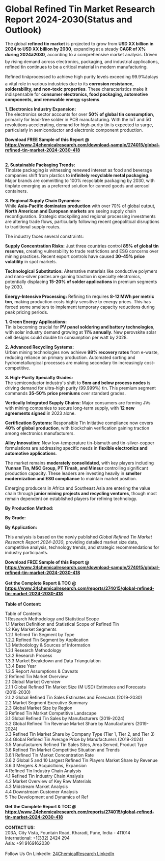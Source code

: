 <h1>Global Refined Tin Market Research Report 2024-2030(Status and Outlook)</h1><p>The global <strong>refined tin market</strong> is projected to grow from <strong>USD XX billion in 2024 to USD XX billion by 2030</strong>, expanding at a steady <strong>CAGR of X% during 2024â2030</strong>, according to a comprehensive market analysis. Driven by rising demand across electronics, packaging, and industrial applications, refined tin continues to be a critical material in modern manufacturing.</p><p>Refined tinâprocessed to achieve high purity levels exceeding 99.9%âplays a vital role in various industries due to its <strong>corrosion resistance, solderability, and non-toxic properties</strong>. These characteristics make it indispensable for <strong>consumer electronics, food packaging, automotive components, and renewable energy systems</strong>.</p><p><strong>1. Electronics Industry Expansion:</strong><br>  
The electronics sector accounts for over <strong>50% of global tin consumption</strong>, primarily for lead-free solder in PCB manufacturing. With the IoT and 5G revolutions accelerating, demand for high-purity tin is expected to surge, particularly in semiconductor and electronic component production.</p><div><b>Download FREE Sample of this Report @ 
            <a href="https://www.24chemicalresearch.com/download-sample/274015/global-refined-tin-market-2024-2030-418">
            https://www.24chemicalresearch.com/download-sample/274015/global-refined-tin-market-2024-2030-418</a></b></div><br><p><strong>2. Sustainable Packaging Trends:</strong><br>
Tinplate packaging is witnessing renewed interest as food and beverage companies shift from plastics to <strong>infinitely recyclable metal packaging</strong>. Major brands are committing to 100% recyclable packaging by 2030, with tinplate emerging as a preferred solution for canned goods and aerosol containers.</p><p><strong>3. Regional Supply Chain Dynamics:</strong><br>
While <strong>Asia-Pacific dominates production</strong> with over 70% of global output, <strong>North American and European markets</strong> are seeing supply chain reconfiguration. Strategic stockpiling and regional processing investments are altering trade flows, particularly following recent geopolitical disruptions to traditional supply routes.</p><p>The industry faces several constraints:</p><p><strong>Supply Concentration Risks:</strong> Just three countries control <strong>85% of global tin reserves</strong>, creating vulnerability to trade restrictions and ESG concerns over mining practices. Recent export controls have caused <strong>30-45% price volatility</strong> in spot markets.</p><p><strong>Technological Substitution:</strong> Alternative materials like conductive polymers and nano-silver pastes are gaining traction in specialty electronics, potentially displacing <strong>15-20% of solder applications</strong> in premium segments by 2030.</p><p><strong>Energy-Intensive Processing:</strong> Refining tin requires <strong>8-12 MWh per metric ton</strong>, making production costs highly sensitive to energy prices. This has forced some smelters to implement temporary capacity reductions during peak pricing periods.</p><p><strong>1. Green Energy Applications:</strong><br>
Tin is becoming crucial for <strong>PV panel soldering and battery technologies</strong>, with solar industry demand growing at <strong>11% annually</strong>. New perovskite solar cell designs could double tin consumption per watt by 2028.</p><p><strong>2. Advanced Recycling Systems:</strong><br>
Urban mining technologies now achieve <strong>98% recovery rates</strong> from e-waste, reducing reliance on primary production. Automated sorting and hydrometallurgical processes are making secondary tin increasingly cost-competitive.</p><p><strong>3. High-Purity Specialty Grades:</strong><br>
The semiconductor industry's shift to <strong>5nm and below process nodes</strong> is driving demand for ultra-high purity (99.999%) tin. This premium segment commands <strong>35-50% price premiums</strong> over standard grades.</p><p><strong>Vertically Integrated Supply Chains:</strong> Major consumers are forming JVs with mining companies to secure long-term supply, with <strong>12 new agreements signed</strong> in 2023 alone.</p><p><strong>Certification Systems:</strong> Responsible Tin Initiative compliance now covers <strong>40% of global production</strong>, with blockchain verification gaining traction among electronics manufacturers.</p><p><strong>Alloy Innovation:</strong> New low-temperature tin-bismuth and tin-silver-copper formulations are addressing specific needs in <strong>flexible electronics and automotive applications</strong>.</p><p>The market remains <strong>moderately consolidated</strong>, with key players including <strong>Yunnan Tin, MSC Group, PT Timah, and Minsur</strong> controlling significant production capacity. These leaders are investing heavily in <strong>smelter modernization and ESG compliance</strong> to maintain market position.</p><p>Emerging producers in Africa and Southeast Asia are entering the value chain through <strong>junior mining projects and recycling ventures</strong>, though most remain dependent on established players for refining technology.</p><p><strong>By Production Method:</strong></p><p><strong>By Grade:</strong></p><p><strong>By Application:</strong></p><p>This analysis is based on the newly published <em>Global Refined Tin Market Research Report 2024-2030</em>, providing detailed market size data, competitive analysis, technology trends, and strategic recommendations for industry participants.</p><div><b>Download FREE Sample of this Report @ 
            <a href="https://www.24chemicalresearch.com/download-sample/274015/global-refined-tin-market-2024-2030-418">
            https://www.24chemicalresearch.com/download-sample/274015/global-refined-tin-market-2024-2030-418</a></b></div><br><div><b>Get the Complete Report & TOC @ 
            <a href="https://www.24chemicalresearch.com/reports/274015/global-refined-tin-market-2024-2030-418">
            https://www.24chemicalresearch.com/reports/274015/global-refined-tin-market-2024-2030-418</a></b></div><br>
            <b>Table of Content:</b><p>Table of Contents<br />
1 Research Methodology and Statistical Scope<br />
1.1 Market Definition and Statistical Scope of Refined Tin<br />
1.2 Key Market Segments<br />
1.2.1 Refined Tin Segment by Type<br />
1.2.2 Refined Tin Segment by Application<br />
1.3 Methodology & Sources of Information<br />
1.3.1 Research Methodology<br />
1.3.2 Research Process<br />
1.3.3 Market Breakdown and Data Triangulation<br />
1.3.4 Base Year<br />
1.3.5 Report Assumptions & Caveats<br />
2 Refined Tin Market Overview<br />
2.1 Global Market Overview<br />
2.1.1 Global Refined Tin Market Size (M USD) Estimates and Forecasts (2019-2030)<br />
2.1.2 Global Refined Tin Sales Estimates and Forecasts (2019-2030)<br />
2.2 Market Segment Executive Summary<br />
2.3 Global Market Size by Region<br />
3 Refined Tin Market Competitive Landscape<br />
3.1 Global Refined Tin Sales by Manufacturers (2019-2024)<br />
3.2 Global Refined Tin Revenue Market Share by Manufacturers (2019-2024)<br />
3.3 Refined Tin Market Share by Company Type (Tier 1, Tier 2, and Tier 3)<br />
3.4 Global Refined Tin Average Price by Manufacturers (2019-2024)<br />
3.5 Manufacturers Refined Tin Sales Sites, Area Served, Product Type<br />
3.6 Refined Tin Market Competitive Situation and Trends<br />
3.6.1 Refined Tin Market Concentration Rate<br />
3.6.2 Global 5 and 10 Largest Refined Tin Players Market Share by Revenue<br />
3.6.3 Mergers & Acquisitions, Expansion<br />
4 Refined Tin Industry Chain Analysis<br />
4.1 Refined Tin Industry Chain Analysis<br />
4.2 Market Overview of Key Raw Materials<br />
4.3 Midstream Market Analysis<br />
4.4 Downstream Customer Analysis<br />
5 The Development and Dynamics of Ref</p><div><b>Get the Complete Report & TOC @ 
            <a href="https://www.24chemicalresearch.com/reports/274015/global-refined-tin-market-2024-2030-418">
            https://www.24chemicalresearch.com/reports/274015/global-refined-tin-market-2024-2030-418</a></b></div><br><b>CONTACT US:</b><br>
            203A, City Vista, Fountain Road, Kharadi, Pune, India - 411014<br>
            International: +1(332) 2424 294<br>
            Asia: +91 9169162030 <br><br>
            Follow Us On LinkedIn: <a href="https://www.linkedin.com/company/24chemicalresearch/">24ChemicalResearch LinkedIn</a>